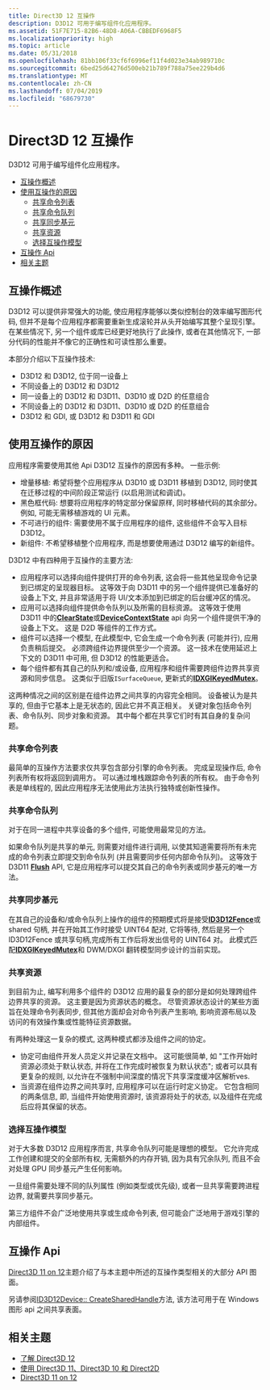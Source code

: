 ```yaml
---
title: Direct3D 12 互操作
description: D3D12 可用于编写组件化应用程序。
ms.assetid: 51F7E715-82B6-48D8-A06A-CBBEDF6968F5
ms.localizationpriority: high
ms.topic: article
ms.date: 05/31/2018
ms.openlocfilehash: 81bb106f33cf6f6996ef11f4d023e34ab989710c
ms.sourcegitcommit: 6bed25d64276d500eb21b789f788a75ee229b4d6
ms.translationtype: MT
ms.contentlocale: zh-CN
ms.lasthandoff: 07/04/2019
ms.locfileid: "68679730"
---
```

# <a name="direct3d-12-interop"></a>Direct3D 12 互操作

D3D12 可用于编写组件化应用程序。

-   [互操作概述](#interop-overview)
-   [使用互操作的原因](#reasons-for-using-interop)
    -   [共享命令列表](#sharing-a-command-list)
    -   [共享命令队列](#sharing-a-command-queue)
    -   [共享同步基元](#sharing-sync-primitives)
    -   [共享资源](#sharing-resources)
    -   [选择互操作模型](#choosing-an-interop-model)
-   [互操作 Api](#interop-apis)
-   [相关主题](#related-topics)

## <a name="interop-overview"></a>互操作概述

D3D12 可以提供非常强大的功能, 使应用程序能够以类似控制台的效率编写图形代码, 但并不是每个应用程序都需要重新生成滚轮并从头开始编写其整个呈现引擎。 在某些情况下, 另一个组件或库已经更好地执行了此操作, 或者在其他情况下, 一部分代码的性能并不像它的正确性和可读性那么重要。

本部分介绍以下互操作技术:

-   D3D12 和 D3D12, 位于同一设备上
-   不同设备上的 D3D12 和 D3D12
-   同一设备上的 D3D12 和 D3D11、D3D10 或 D2D 的任意组合
-   不同设备上的 D3D12 和 D3D11、D3D10 或 D2D 的任意组合
-   D3D12 和 GDI, 或 D3D12 和 D3D11 和 GDI

## <a name="reasons-for-using-interop"></a>使用互操作的原因

应用程序需要使用其他 Api D3D12 互操作的原因有多种。 一些示例:

-   增量移植: 希望将整个应用程序从 D3D10 或 D3D11 移植到 D3D12, 同时使其在迁移过程的中间阶段正常运行 (以启用测试和调试)。
-   黑色框代码: 想要将应用程序的特定部分保留原样, 同时移植代码的其余部分。 例如, 可能无需移植游戏的 UI 元素。
-   不可进行的组件: 需要使用不属于应用程序的组件, 这些组件不会写入目标 D3D12。
-   新组件: 不希望移植整个应用程序, 而是想要使用通过 D3D12 编写的新组件。

D3D12 中有四种用于互操作的主要方法:

-   应用程序可以选择向组件提供打开的命令列表, 这会将一些其他呈现命令记录到已绑定的呈现器目标。 这等效于向 D3D11 中的另一个组件提供已准备好的设备上下文, 并且非常适用于将 UI/文本添加到已绑定的后台缓冲区的情况。
-   应用可以选择向组件提供命令队列以及所需的目标资源。 这等效于使用 D3D11 中的[**ClearState**](https://docs.microsoft.com/windows/desktop/api/d3d11/nf-d3d11-id3d11devicecontext-clearstate)或[**DeviceContextState**](https://docs.microsoft.com/windows/desktop/api/d3d11_1/nn-d3d11_1-id3ddevicecontextstate) api 向另一个组件提供干净的设备上下文。 这是 D2D 等组件的工作方式。
-   组件可以选择一个模型, 在此模型中, 它会生成一个命令列表 (可能并行), 应用负责稍后提交。 必须跨组件边界提供至少一个资源。 这一技术在使用延迟上下文的 D3D11 中可用, 但 D3D12 的性能更适合。
-   每个组件都有其自己的队列和/或设备, 应用程序和组件需要跨组件边界共享资源和同步信息。 这类似于旧版`ISurfaceQueue`, 更新式的[**IDXGIKeyedMutex**](https://docs.microsoft.com/windows/desktop/api/dxgi/nn-dxgi-idxgikeyedmutex)。

这两种情况之间的区别是在组件边界之间共享的内容完全相同。 设备被认为是共享的, 但由于它基本上是无状态的, 因此它并不真正相关。 关键对象包括命令列表、命令队列、同步对象和资源。 其中每个都在共享它们时有其自身的复杂问题。

### <a name="sharing-a-command-list"></a>共享命令列表

最简单的互操作方法要求仅共享包含部分引擎的命令列表。 完成呈现操作后, 命令列表所有权将返回到调用方。 可以通过堆栈跟踪命令列表的所有权。 由于命令列表是单线程的, 因此应用程序无法使用此方法执行独特或创新性操作。

### <a name="sharing-a-command-queue"></a>共享命令队列

对于在同一进程中共享设备的多个组件, 可能使用最常见的方法。

如果命令队列是共享的单元, 则需要对组件进行调用, 以使其知道需要将所有未完成的命令列表立即提交到命令队列 (并且需要同步任何内部命令队列)。 这等效于 D3D11 [**Flush**](https://docs.microsoft.com/windows/desktop/api/d3d11/nf-d3d11-id3d11devicecontext-flush) API, 它是应用程序可以提交其自己的命令列表或同步基元的唯一方法。

### <a name="sharing-sync-primitives"></a>共享同步基元

在其自己的设备和/或命令队列上操作的组件的预期模式将是接受[**ID3D12Fence**](/windows/desktop/api/d3d12/nn-d3d12-id3d12fence)或 shared 句柄, 并在开始其工作时接受 UINT64 配对, 它将等待, 然后是另一个 ID3D12Fence 或共享句柄,完成所有工作后将发出信号的 UINT64 对。 此模式匹配[**IDXGIKeyedMutex**](https://docs.microsoft.com/windows/desktop/api/dxgi/nn-dxgi-idxgikeyedmutex)和 DWM/DXGI 翻转模型同步设计的当前实现。

### <a name="sharing-resources"></a>共享资源

到目前为止, 编写利用多个组件的 D3D12 应用的最复杂的部分是如何处理跨组件边界共享的资源。 这主要是因为资源状态的概念。 尽管资源状态设计的某些方面旨在处理命令列表同步, 但其他方面却会对命令列表产生影响, 影响资源布局以及访问的有效操作集或性能特征资源数据。

有两种处理这一复杂的模式, 这两种模式都涉及组件之间的协定。

-   协定可由组件开发人员定义并记录在文档中。 这可能很简单, 如 "工作开始时资源必须处于默认状态, 并将在工作完成时被恢复为默认状态"; 或者可以具有更复杂的规则, 以允许在不强制中间深度的情况下共享深度缓冲区解析ves.
-   当资源在组件边界之间共享时, 应用程序可以在运行时定义协定。 它包含相同的两条信息, 即, 当组件开始使用资源时, 该资源将处于的状态, 以及组件在完成后应将其保留的状态。

### <a name="choosing-an-interop-model"></a>选择互操作模型

对于大多数 D3D12 应用程序而言, 共享命令队列可能是理想的模型。 它允许完成工作创建和提交的全部所有权, 无需额外的内存开销, 因为具有冗余队列, 而且不会对处理 GPU 同步基元产生任何影响。

一旦组件需要处理不同的队列属性 (例如类型或优先级), 或者一旦共享需要跨进程边界, 就需要共享同步基元。

第三方组件不会广泛地使用共享或生成命令列表, 但可能会广泛地用于游戏引擎的内部组件。

## <a name="interop-apis"></a>互操作 Api

[Direct3D 11 on 12](/windows/win32/direct3d12/direct3d-11-on-12)主题介绍了与本主题中所述的互操作类型相关的大部分 API 图面。

另请参阅[ID3D12Device:: CreateSharedHandle](/windows/win32/api/d3d12/nf-d3d12-id3d12device-createsharedhandle)方法, 该方法可用于在 Windows 图形 api 之间共享表面。

## <a name="related-topics"></a>相关主题

* [了解 Direct3D 12](directx-12-getting-started.md)
* [使用 Direct3D 11、Direct3D 10 和 Direct2D](direct3d-12-interop.md)
* [Direct3D 11 on 12](/windows/win32/direct3d12/direct3d-11-on-12)